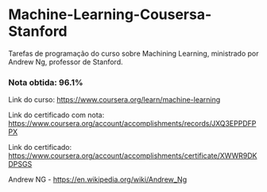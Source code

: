 # Machine-Learning-Cousersa-Stanford

Tarefas de programação do curso sobre Machining Learning, ministrado por Andrew Ng, professor de Stanford. 

### Nota obtida: 96.1%

Link do curso: https://www.coursera.org/learn/machine-learning

Link do certificado com nota: https://www.coursera.org/account/accomplishments/records/JXQ3EPPDFPPX

Link do certificado: https://www.coursera.org/account/accomplishments/certificate/XWWR9DKDPSGS

Andrew NG - https://en.wikipedia.org/wiki/Andrew_Ng
